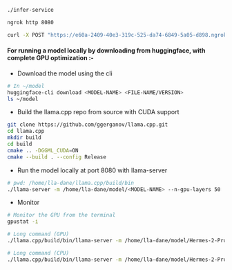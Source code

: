 ```bash
./infer-service

ngrok http 8080

curl -X POST "https://e60a-2409-40e3-319c-525-da74-6849-5a05-d898.ngrok-free.app/infer" -H "Content-Type: application/json" -d '{"message": "What do you about blockchain?"}'
```

#### For running a model locally by downloading from huggingface, with complete GPU optimization :-

- Download the model using the cli

```bash
# In ~/model
huggingface-cli download <MODEL-NAME> <FILE-NAME/VERSION>
ls ~/model
```

- Build the llama.cpp repo from source with CUDA support

```bash
git clone https://github.com/ggerganov/llama.cpp.git
cd llama.cpp
mkdir build
cd build
cmake .. -DGGML_CUDA=ON
cmake --build . --config Release
```

- Run the model locally at port 8080 with llama-server

```bash
# pwd: /home/lla-dane/llama.cpp/build/bin
./llama-server -m /home/lla-dane/model/<MODEL-NAME> --n-gpu-layers 50
```

- Monitor

```bash
# Monitor the GPU from the terminal
gpustat -i
```

```bash
# Long command (GPU)
./llama.cpp/build/bin/llama-server -m /home/lla-dane/model/Hermes-2-Pro-Llama-3-8B-Q4_K_M.gguf --n-gpu-layers 50

# Long command (CPU)
./llama.cpp/build/bin/llama-server -m /home/lla-dane/model/Hermes-2-Pro-Llama-3-8B-Q4_K_M.gguf
```
